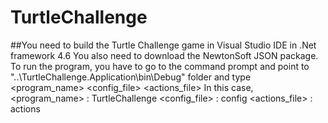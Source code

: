# TurtleChallenge
##You need to build the Turtle Challenge game in Visual Studio IDE in .Net framework 4.6 
You also need to download the NewtonSoft JSON package. 
To run the program, you have to go to the command prompt and point to "..\TurtleChallenge.Application\bin\Debug" folder 
and type  <program_name> <config_file> <actions_file>
In this case,
<program_name> : TurtleChallenge
<config_file>  : config
<actions_file> : actions

